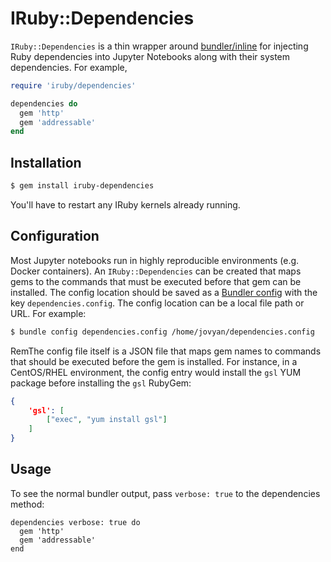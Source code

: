 # IRuby::Dependencies

`IRuby::Dependencies` is a thin wrapper around [bundler/inline](https://bundler.io/guides/bundler_in_a_single_file_ruby_script.html) for injecting Ruby dependencies into Jupyter Notebooks along with their system dependencies. For example, 

```ruby 
require 'iruby/dependencies'

dependencies do 
  gem 'http'
  gem 'addressable'
end
```

## Installation

```bash
$ gem install iruby-dependencies
```

You'll have to restart any IRuby kernels already running. 

## Configuration

Most Jupyter notebooks run in highly reproducible environments (e.g. Docker containers). An `IRuby::Dependencies` can be created that maps gems to the commands that must be executed before that gem can be installed. The config location should be saved as a [Bundler config](https://bundler.io/v2.1/bundle_config.html) with the key `dependencies.config`. The config location can be a local file path or URL. For example:

```bash
$ bundle config dependencies.config /home/jovyan/dependencies.config
```

RemThe config file itself is a JSON file that maps gem names to commands that should be executed before the gem is installed. For instance, in a CentOS/RHEL environment, the config entry would install the `gsl` YUM package before installing the `gsl` RubyGem:

```json
{ 
    'gsl': [
        ["exec", "yum install gsl"]
    ]
}
```

## Usage

To see the normal bundler output, pass `verbose: true` to the dependencies method: 

```
dependencies verbose: true do 
  gem 'http'
  gem 'addressable'
end
```